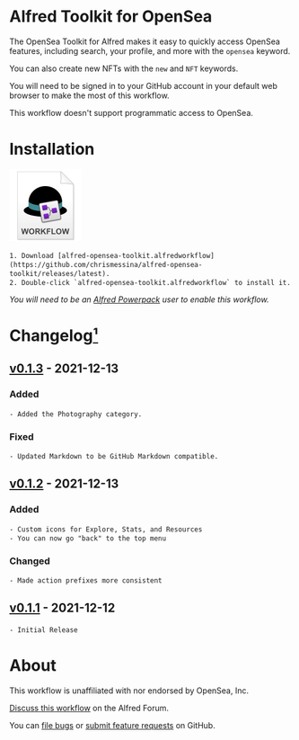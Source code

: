 # Alfred Toolkit for OpenSea

The OpenSea Toolkit for Alfred makes it easy to quickly access OpenSea features, including search, your profile, and more with the `opensea` keyword.

You can also create new NFTs with the `new` and `NFT` keywords.

You will need to be signed in to your GitHub account in your default web browser to make the most of this workflow.

This workflow doesn't support programmatic access to OpenSea.

# Installation

<a href="https://github.com/chrismessina/alfred-opensea-toolkit/releases/latest"><img src="./assets/icon-workflow.png" alt="Workflow File Icon" width="128" height="128"></a>

    1. Download [alfred-opensea-toolkit.alfredworkflow](https://github.com/chrismessina/alfred-opensea-toolkit/releases/latest).
    2. Double-click `alfred-opensea-toolkit.alfredworkflow` to install it.

_You will need to be an [Alfred Powerpack](https://www.alfredapp.com/powerpack/) user to enable this workflow._


# Changelog[¹](https://keepachangelog.com/)

## [v0.1.3]() - 2021-12-13
### Added
    - Added the Photography category.
### Fixed
    - Updated Markdown to be GitHub Markdown compatible.


## [v0.1.2]() - 2021-12-13
### Added
    - Custom icons for Explore, Stats, and Resources
    - You can now go "back" to the top menu

### Changed
    - Made action prefixes more consistent

## [v0.1.1]() - 2021-12-12
    - Initial Release


# About

This workflow is unaffiliated with nor endorsed by OpenSea, Inc.


[Discuss this workflow](https://www.alfredforum.com/topic/17683-workflow-alfred-toolkit-for-opensea/) on the Alfred Forum.

You can [file bugs](https://github.com/chrismessina/alfred-opensea-toolkit/issues/new) or [submit feature requests](https://github.com/chrismessina/alfred-opensea-toolkit/issues/new) on GitHub.
